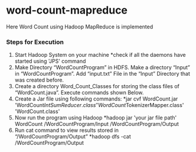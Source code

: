 # word-count-mapreduce
Here Word Count using Hadoop MapReduce is implemented

### Steps for Execution ###

1. Start Hadoop System on your machine
    *check if all the daemons have started using 'JPS' command
2. Make Directory “WordCountProgram” in HDFS. Make a directory “Input” in “WordCountProgram”. Add “input.txt” File in the “Input” Directory that was created before.
3. Create a directory Word_Count_Classes for storing the class files of “WordCount.java”. Execute commands shown Below.
4. Create a Jar file using following commands:
    *jar cvf WordCount.jar 'WordCount$IntSumReducer.class' 'WordCount$TokenizerMapper.class' 'WordCount.class'
6. Now run the program using Hadoop
    *hadoop jar 'your jar file path' WordCount /WordCountProgram/Input /WordCountProgram/Output
7. Run cat command to view results stored in “/WordCountProgram/Output”
    *hadoop dfs -cat /WordCountProgram/Output
